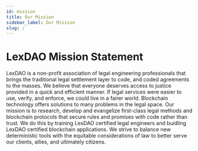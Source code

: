 ```yaml
---
id: mission
title: Our Mission
sidebar_label: Our Mission
slug: /
---
```


# LexDAO Mission Statement

LexDAO is a non-profit association of legal engineering professionals that brings the traditional legal settlement layer to code, and coded agreements to the masses. We believe that everyone deserves access to justice provided in a quick and efficient manner. If legal services were easier to use, verify, and enforce, we could live in a fairer world. Blockchain technology offers solutions to many problems in the legal space. Our mission is to research, develop and evangelize first-class legal methods and blockchain protocols that secure rules and promises with code rather than trust. We do this by training LexDAO certified legal engineers and buidling LexDAO certified blockchain applications. We strive to balance new deterministic tools with the equitable considerations of law to better serve our clients, allies, and ultimately citizens.
